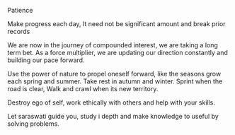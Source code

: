 Patience 

Make progress each day,
It need not be significant amount and break prior records

We are now in the journey of compounded interest, we are taking a long term bet.
As a force multiplier, we are updating our direction constantly and building our pace forward. 

Use the power of nature to propel oneself forward,  like the seasons grow each spring and summer. Take rest in autumn and winter.
Sprint when the road is clear, 
Walk and crawl when its new territory. 

Destroy ego of self, work ethically with others and help with your skills.

Let saraswati guide you, study i depth and make knowledge to useful by solving problems.

